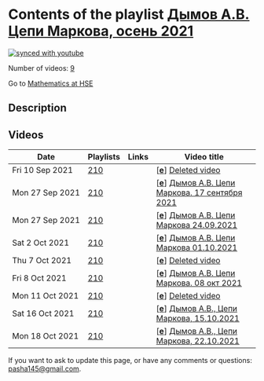 # Contents of the playlist [Дымов А.В. Цепи Маркова, осень 2021](https://www.youtube.com/playlist?list=PLq3E5oubNNoAEeFeGKdD4yxH-VdHbiEeO)

[![synced with youtube](https://img.shields.io/github/last-commit/mathphysschool/mathphysschool.github.io/autoupdate1?label=synced%20with%20youtube)](#)

Number of videos: [9](#videos)

Go to [Mathematics at HSE](../README.md)

## Description



## Videos

|Date|Playlists|Links|Video title|
|---|---|---|---|
| Fri&nbsp;10&nbsp;Sep&nbsp;2021 | [210](../playlists/210 "Дымов А.В. Цепи Маркова, осень 2021") |  | [[**e**](https://studio.youtube.com/video/wfuNSUG1Qco/edit "Edit")] [Deleted video](https://www.youtube.com/watch?v=wfuNSUG1Qco&list=PLq3E5oubNNoAEeFeGKdD4yxH-VdHbiEeO "This video is unavailable.") |
| Mon&nbsp;27&nbsp;Sep&nbsp;2021 | [210](../playlists/210 "Дымов А.В. Цепи Маркова, осень 2021") |  | [[**e**](https://studio.youtube.com/video/c-zpTcRfv7s/edit "Edit")] [Дымов А.В. Цепи Маркова. 17 сентября 2021](https://www.youtube.com/watch?v=c-zpTcRfv7s&list=PLq3E5oubNNoAEeFeGKdD4yxH-VdHbiEeO) |
| Mon&nbsp;27&nbsp;Sep&nbsp;2021 | [210](../playlists/210 "Дымов А.В. Цепи Маркова, осень 2021") |  | [[**e**](https://studio.youtube.com/video/cbgCxTEobcg/edit "Edit")] [Дымов А.В. Цепи Маркова 24.09.2021](https://www.youtube.com/watch?v=cbgCxTEobcg&list=PLq3E5oubNNoAEeFeGKdD4yxH-VdHbiEeO) |
| Sat&nbsp;2&nbsp;Oct&nbsp;2021 | [210](../playlists/210 "Дымов А.В. Цепи Маркова, осень 2021") |  | [[**e**](https://studio.youtube.com/video/qIzWlIpRy84/edit "Edit")] [Дымов А.В. Цепи Маркова 01.10.2021](https://www.youtube.com/watch?v=qIzWlIpRy84&list=PLq3E5oubNNoAEeFeGKdD4yxH-VdHbiEeO "A. Dymov. Markov Chains.") |
| Thu&nbsp;7&nbsp;Oct&nbsp;2021 | [210](../playlists/210 "Дымов А.В. Цепи Маркова, осень 2021") |  | [[**e**](https://studio.youtube.com/video/Ern8sdi4lt8/edit "Edit")] [Deleted video](https://www.youtube.com/watch?v=Ern8sdi4lt8&list=PLq3E5oubNNoAEeFeGKdD4yxH-VdHbiEeO "This video is unavailable.") |
| Fri&nbsp;8&nbsp;Oct&nbsp;2021 | [210](../playlists/210 "Дымов А.В. Цепи Маркова, осень 2021") |  | [[**e**](https://studio.youtube.com/video/-MQ1UxqR_K0/edit "Edit")] [Дымов А.В. Цепи Маркова.  08 окт 2021](https://www.youtube.com/watch?v=-MQ1UxqR_K0&list=PLq3E5oubNNoAEeFeGKdD4yxH-VdHbiEeO) |
| Mon&nbsp;11&nbsp;Oct&nbsp;2021 | [210](../playlists/210 "Дымов А.В. Цепи Маркова, осень 2021") |  | [[**e**](https://studio.youtube.com/video/ZyBFDa8KQWU/edit "Edit")] [Deleted video](https://www.youtube.com/watch?v=ZyBFDa8KQWU&list=PLq3E5oubNNoAEeFeGKdD4yxH-VdHbiEeO "This video is unavailable.") |
| Sat&nbsp;16&nbsp;Oct&nbsp;2021 | [210](../playlists/210 "Дымов А.В. Цепи Маркова, осень 2021") |  | [[**e**](https://studio.youtube.com/video/uy_6bn9trR4/edit "Edit")] [Дымов А.В., Цепи Маркова, 15.10.2021](https://www.youtube.com/watch?v=uy_6bn9trR4&list=PLq3E5oubNNoAEeFeGKdD4yxH-VdHbiEeO "A. Dymov. Markov Chains.") |
| Mon&nbsp;18&nbsp;Oct&nbsp;2021 | [210](../playlists/210 "Дымов А.В. Цепи Маркова, осень 2021") |  | [[**e**](https://studio.youtube.com/video/q-zBhiGmSKk/edit "Edit")] [Дымов А.В., Цепи Маркова, 22.10.2021](https://www.youtube.com/watch?v=q-zBhiGmSKk&list=PLq3E5oubNNoAEeFeGKdD4yxH-VdHbiEeO "A. Dymov. Markov Chains.") |


 If you want to ask to update this page, or have any comments or questions: <pasha145@gmail.com>.